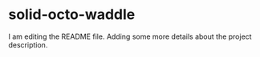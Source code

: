 # solid-octo-waddle
I am editing the README file.  Adding some more details about the project description.
